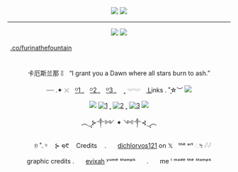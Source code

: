 <div align="center">

![](https://64.media.tumblr.com/dbc3bb610876fd76cc63f24b9aa3ce36/3cf57464da3c3279-2f/s400x600/8fb8cc874ef423a1f5bfcb5e4a55acc39a86560b.pnj) ![](https://64.media.tumblr.com/dd61891a5737d894b41dbda9e9ca2f7c/3cf57464da3c3279-f2/s400x600/1d33016902b9010518e4d52ae56cb09f1bffa97a.pnj)

---

![](https://64.media.tumblr.com/d05a070016c8d046c570f1fd9384b779/081686e8d961337c-41/s250x400/5ca9c573976a34ac19df23b94ea6105841b6a62c.pnj) ![](https://64.media.tumblr.com/1da0a3ad734ad8f5e8f43e01c95e3905/081686e8d961337c-53/s250x400/1b02ebcc9638f117290503e77d28b1c26077637e.pnj)

[.co/furinathefountain](https://rentry.co/FurinaTheFountain)ㅤㅤ ㅤㅤ ㅤㅤ ㅤㅤ ㅤㅤ ㅤㅤ ㅤㅤ ㅤㅤ ㅤㅤ ㅤㅤ ㅤㅤ ㅤㅤ ㅤㅤ ㅤㅤ ㅤ

卡厄斯兰那 𓃊ㅤ“I grant you a Dawn where all stars burn to ash.”

┈┈ .✦ 𓏴ㅤ[ᴼ1 𓈒](https://furinathefountain.straw.page/)ㅤ[ᴼ2 𓈒](https://pronouns.cc/@FurinaTheFountain)ㅤ[ᴼ3 𓈒](https://furinathefountain.atabook.org/)ㅤ ˳ 𓎟𓎟ㅤ L͟i͟nks  .    ˚̣̣̣☆︶  ![](https://64.media.tumblr.com/73383040cc6d792bb5c388bfed583a9b/081686e8d961337c-67/s75x75_c1/f4cfd24b51b59a8fa1864d1f52857c16b3411ffe.webp)


![](https://64.media.tumblr.com/cc3ff266f483c5a7f45e730c008012ca/081686e8d961337c-05/s75x75_c1/232b0d8922388587bbdeaff1f21ebab539fb0a6f.webp) [![1](https://64.media.tumblr.com/63da2be9792f54be1a7cc71e47818bd0/828870b2d99689c2-b1/s75x75_c1/72514a3f363f3701c3bb830c89ce5d3a555aa3cf.pnj)](https://rentry.co/linkrose) ˳ [![2](https://64.media.tumblr.com/e15cdc53fe9810a04873f876f09a57e9/828870b2d99689c2-db/s75x75_c1/703fb8a8389c30b88b84ce08b67049e8891c9c70.pnj)](https://rentry.co/Rose1kins) ˳ [![3](https://64.media.tumblr.com/022a22573d89c8013404b4fcb91ab53f/828870b2d99689c2-53/s75x75_c1/dfaa245137fc6a286a52aad01fdd3d65574bdda9.pnj)](https://rentry.co/byiInts) ![](https://64.media.tumblr.com/7631269534214a041029ecbca648b216/081686e8d961337c-ac/s75x75_c1/8b12a48121e7f6fda02ac6a8780dc3423f42f927.gifv)

︵‿̩͙⊱༒︎༻ ✦ ༺༒︎⊰‿̩͙︵

ㅤ
୭ ˚. ᵎᵎ ㅤ⊱ ໑᱖ㅤ Credits ㅤ.ㅤㅤ[dichlorvos121](https://x.com/dichlorvos121) on 𝕏ㅤᵗʰᵉ ᵃʳᵗ ೀ 𓆪𓆪

graphic credits .ㅤㅤ[evixah](https://www.tumblr.com/evixah/796606449011851264?source=share) ʸᵘᵐᵉ ˢᵗᵃᵐᵖˢㅤㅤ.ㅤㅤme ⁱ ᵐᵃᵈᵉ ᵗʰᵉ ˢᵗᵃᵐᵖˢ

